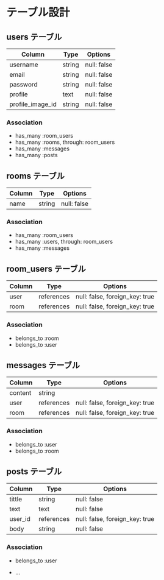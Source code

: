 # テーブル設計

## users テーブル

| Column          | Type       | Options                       |
| --------------- | -----------| ----------------------------- |
| username        | string     | null: false                   |
| email           | string     | null: false                   |
| password        | string     | null: false                   |
| profile         | text       | null: false                   |
| profile_image_id| string     | null: false                   |

### Association
- has_many :room_users
- has_many :rooms, through: room_users
- has_many :messages
- has_many :posts

## rooms テーブル

| Column | Type   | Options     |
| ------ | ------ | ----------- |
| name   | string | null: false |

### Association

- has_many :room_users
- has_many :users, through: room_users
- has_many :messages

## room_users テーブル

| Column | Type       | Options                        |
| ------ | ---------- | ------------------------------ |
| user   | references | null: false, foreign_key: true |
| room   | references | null: false, foreign_key: true |

### Association

- belongs_to :room
- belongs_to :user

## messages テーブル

| Column  | Type       | Options                        |
| ------- | ---------- | ------------------------------ |
| content | string     |                                |
| user    | references | null: false, foreign_key: true |
| room    | references | null: false, foreign_key: true |

### Association

- belongs_to :user
- belongs_to :room

## posts テーブル

| Column  | Type       | Options                        |
| ------- | ---------- | ------------------------------ |
| tittle  | string     | null: false                    |
| text    | text       | null: false                    |
| user_id | references | null: false, foreign_key: true |
| body    | string     | null: false                    |

### Association

- belongs_to :user

* ...